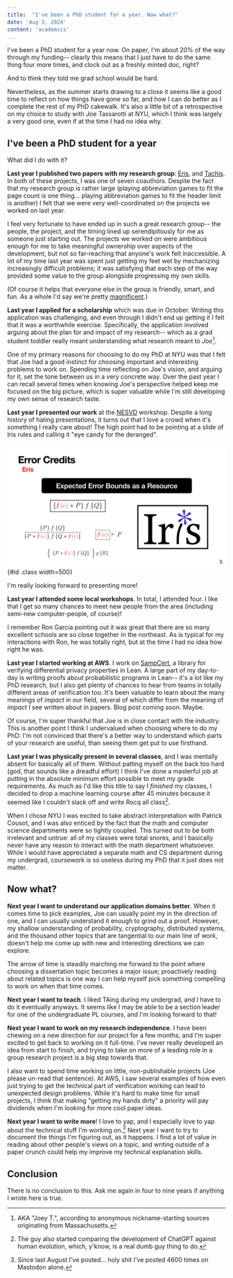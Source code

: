 ```yaml
---
title:  "I've been a PhD student for a year. Now what?"
date: 'Aug 3, 2024'
content: 'academics'
...
```



I've been a PhD student for a year now. 
On paper, I'm about 20% of the way through my funding-- clearly this means that I just have to do the same thing four more
times, and clock out as a freshly minted doc, right?

And to think they told me grad school would be hard. 

Nevertheless, as the summer starts drawing to a close it seems like a good time to reflect on how things have gone so far, 
and how I can do better as I complete the rest of my PhD cakewalk. 
It's also a little bit of a retrospective on my choice to study with Joe Tassarotti at NYU, which I think was largely a 
very good one, even if at the time I had no idea why. 


## I've been a PhD student for a year

What did I do with it?


**Last year I published two papers with my research group**: [Eris](eris.html), and [Tachis](tachis.html). 
In both of these projects, I was one of seven coauthors. 
Despite the fact that my research group is rather large (playing abbreviation games to fit the page count is one thing... 
playing abbreviation games to fit the header limit is another) I felt that we were very well-coordinated on the 
projects we worked on last year. 


I feel very fortunate to have ended up in such a great research group-- the people, the project, and the timing lined up 
serendipitously for me as someone just starting out. 
The projects we worked on were ambitious enough for me to take meaningful ownership over aspects of the development,
but not so far-reaching that anyone's work felt inaccessible. 
A lot of my time last year was spent just getting my feet wet by mechanizing increasingly difficult problems; it was 
satisfying that each step of the way provided some value to the group alongside progressing my own skills.

(Of course it helps that everyone else in the group is friendly, smart, and fun.
As a whole I'd say we're pretty [magnificent](https://en.wikipedia.org/wiki/The_Magnificent_Seven).)


**Last year I applied for a scholarship** which was due in October.
Writing this application was challenging, and even through I didn't end up getting it I felt that it was a worthwhile exercise.
Specifically, the application involved arguing about the plan for and impact of my research-- which as a grad student 
toddler really meant understanding what research meant to _Joe_[^1]. 

One of my primary reasons for choosing to do my PhD at NYU was that I felt that Joe had a good instinct for 
choosing important and interesting problems to work on.
Spending time reflecting on Joe's vision, and arguing for it, set the tone between us in a very concrete way. 
Over the past year I can recall several times when knowing Joe's perspective helped keep me focused on the big picture, 
which is super valuable while I'm still developing my own sense of research taste.


**Last year I presented our work** at the [NESVD](nesvd.html) workshop. 
Despite a long history of hating presentations, it turns out that I love a crowd when it's something I really care about! 
The high point had to be pointing at a slide of Iris rules and calling it "eye candy for the deranged".

![*Fig 1. The aformentioned eye candy.*](../img/Eris_Iris_Screenshot.png "A bunch of Iris rules on a slide"){#id .class width=500} 

I'm really looking forward to presenting more!




**Last year I attended some local workshops**. 
In total, I attended four. 
I like that I get so many chances to meet new people from the area (including semi-new computer-people, of course)!

I remember Ron Garcia pointing out it was great that there are so many excellent schools are so close together in the 
northeast. 
As is typical for my interactions with Ron, he was totally right, but at the time I had no idea how right he was. 


**Last year I started working at AWS**.
I work on [SampCert](https://github.com/leanprover/SampCert), a library for verifying differential privacy properties in Lean. 
A large part of my day-to-day is writing proofs about probabilistic programs in Lean-- it's a lot like my PhD research,
but I also get plenty of chances to hear from teams in totally different areas of verification too. 
It's been valuable to learn about the many meanings of *impact* in our field, several of which differ
from the meaning of *impact* I see written about in papers.
Blog post coming soon. 
Maybe. 

Of course, I'm super thankful that Joe is in close contact with the industry. 
This is another point I think I undervalued when choosing where to do my PhD: I'm not convinced that there's
a better way to understand which parts of your research are useful, than seeing them get put to use firsthand.


**Last year I was physically present in several classes**, and I was mentally absent for basically all of them. 
Without patting myself on the back too hard (god, that sounds like a dreadful effort) I think I've done a masterful 
job at putting in the absolute minimum effort possible to meet my grade requirements. 
As much as I'd like this title to say I *finished* my classes, I decided to drop a machine learning course after 45 minutes 
because it seemed like I couldn't slack off and write Rocq all class[^3]. 

When I chose NYU I was excited to take abstract interpretation with Patrick Cousot, and I was also enticed by the fact that 
the math and computer science departments were so tightly coupled. 
This turned out to be both irrelevant and untrue: all of my classes were total snores, and I basically never
have any reason to interact with the math department whatsoever. 
While I would have appreciated a separate math and CS department during my undergrad, coursework is so useless during my PhD
that it just does not matter. 



## Now what?

**Next year I want to understand our application domains better**. 
When it comes time to pick examples, Joe can usually point my in the direction of one, and I 
can usually understand it enough to grind out a proof.
However, my shallow understanding of probability, cryptography, distributed systems, and the thousand other 
topics that are tangential to our main line of work, doesn't help me come up with new and interesting 
directions we can explore.

The arrow of time is steadily marching me forward to the point where choosing a dissertation topic 
becomes a major issue; proactively reading about related topics is one way I can help myself pick
something compelling to work on when that time comes. 


**Next year I want to teach**.
I liked TAing during my undergrad, and I have to do it eventually anyways. 
It seems like I may be able to be a section leader for one of the undergraduate PL courses, and I'm 
looking forward to that!


**Next year I want to work on my research independence**.
I have been chewing on a new direction for our project for a few months, and I'm super excited to 
get back to working on it full-time. 
I've never really developed an idea from start to finish, and trying to take on more of a leading
role in a group research project is a big step towards that. 

I also want to spend time working on little, non-publishable projects (Joe please un-read that sentence).
At AWS, I saw several examples of how even just trying to get the technical part of verification working can lead to unexpected
design problems. 
While it's hard to make time for small projects, I think that making "getting my hands dirty" a priority 
will pay dividends when I'm looking for more cool paper ideas. 

**Next year I want to write more**!
I love to yap, and I especially love to yap about the technical stuff I'm working on.[^2]
Next year I want to try to document the things I'm figuring out, as it happens.
I find a lot of value in reading about other people's views on a topic, and writing outside
of a paper crunch could help my improve my technical explanation skills. 

## Conclusion

There is no conclusion to this. Ask me again in four to nine years if anything I wrote here is true.


[^1]: AKA "Joey T.", according to anonymous nickname-starting sources originating from Massachusetts.
[^2]: Since last August I've posted... holy shit I've posted 4600 times on Mastodon alone.
[^3]: The guy also started comparing the development of ChatGPT against human evolution, which, y'know, is a real dumb guy thing to do. 
